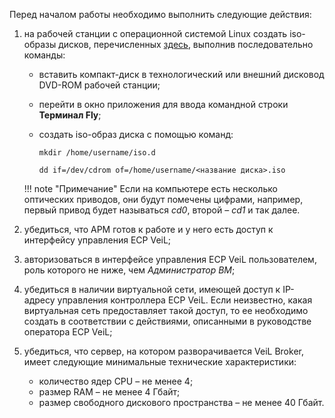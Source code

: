 Перед началом работы необходимо выполнить следующие действия:

1. на рабочей станции с операционной системой Linux создать iso-образы дисков, 
перечисленных [здесь](general_settings.md), выполнив последовательно команды:
   - вставить компакт-диск в технологический или внешний дисковод DVD-ROM рабочей станции;
   - перейти в окно приложения для ввода командной строки **Терминал Fly**;
   - создать iso-образ диска с помощью команд:
   
     `mkdir /home/username/iso.d`

     `dd if=/dev/cdrom of=/home/username/<название диска>.iso`

   !!! note "Примечание" 
       Если на компьютере есть несколько оптических приводов, они будут помечены цифрами, 
       например, первый привод будет называться *cd0*, второй – *cd1* и так далее.

1. убедиться, что АРМ готов к работе и у него есть доступ к интерфейсу управления ECP VeiL;

1. авторизоваться в интерфейсе управления ECP VeiL пользователем, роль которого не ниже, чем *Администратор ВМ*;

1. убедиться в наличии виртуальной сети, имеющей доступ к IP-адресу управления контроллера ECP VeiL. 
   Если неизвестно, какая виртуальная сеть предоставляет такой доступ, то ее необходимо создать 
   в соответствии с действиями, описанными в руководстве оператора ECP VeiL;

1. убедиться, что сервер, на котором разворачивается VeiL Broker, имеет следующие минимальные 
   технические характеристики: 
      - количество ядер CPU – не менее 4;
      - размер RAM – не менее 4 Гбайт;
      - размер свободного дискового пространства – не менее 40 Гбайт.
